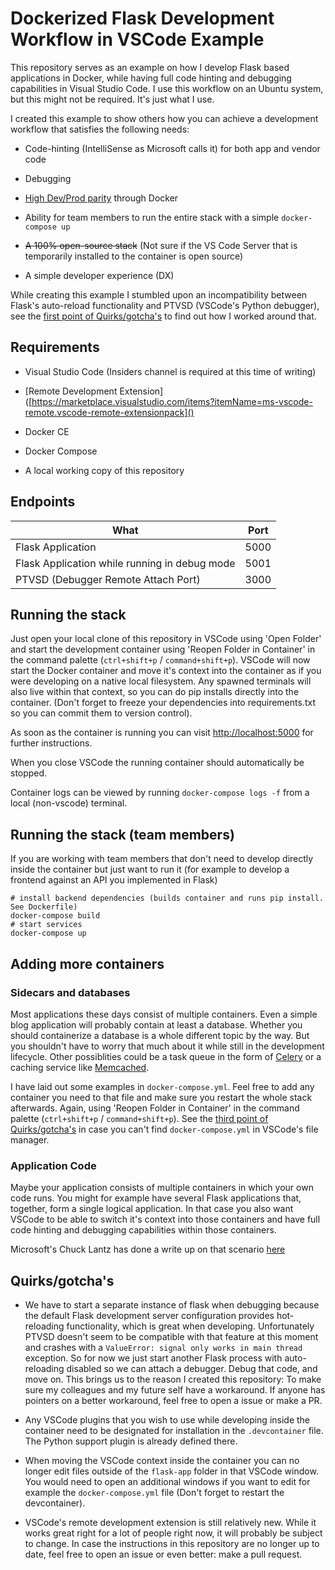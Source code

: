 # Dockerized Flask Development Workflow in VSCode Example

This repository serves as an example on how I develop Flask based applications in Docker, while having full code hinting and debugging capabilities in Visual Studio Code. I use this workflow on an Ubuntu system, but this might not be required. It's just what I use.

I created this example to show others how you can achieve a development workflow that satisfies the following needs:

- Code-hinting (IntelliSense as Microsoft calls it) for both app and vendor code

- Debugging

- [High Dev/Prod parity](https://12factor.net/dev-prod-parity) through Docker

- Ability for team members to run the entire stack with a simple `docker-compose up`

- ~~A 100% open-source stack~~ (Not sure if the VS Code Server that is temporarily installed to the container is open source)

- A simple developer experience (DX)

While creating this example I stumbled upon an incompatibility between Flask's auto-reload functionality and PTVSD (VSCode's Python debugger), see the [first point of Quirks/gotcha's](#quirksgotchas) to find out how I worked around that.

## Requirements

- Visual Studio Code (Insiders channel is required at this time of writing)

- [Remote Development Extension]([https://marketplace.visualstudio.com/items?itemName=ms-vscode-remote.vscode-remote-extensionpack]()

- Docker CE

- Docker Compose

- A local working copy of this repository

## Endpoints

| What                                          | Port |
| --------------------------------------------- | ---- |
| Flask Application                             | 5000 |
| Flask Application while running in debug mode | 5001 |
| PTVSD (Debugger Remote Attach Port)           | 3000 |

## Running the stack

Just open your local clone of this repository in VSCode using 'Open Folder' and start the development container using 'Reopen Folder in Container' in the command palette (`ctrl+shift+p` / `command+shift+p`). VSCode will now start the Docker container and move it's context into the container as if you were developing on a native local filesystem. Any spawned terminals will also live within that context, so you can do pip installs directly into the container. (Don't forget to freeze your dependencies into requirements.txt so you can commit them to version control).

As soon as the container is running you can visit [http://localhost:5000]() for further instructions.

When you close VSCode the running container should automatically be stopped.

Container logs can be viewed by running `docker-compose logs -f` from a local (non-vscode) terminal.

## Running the stack (team members)

If you are working with team members that don't need to develop directly inside the container but just want to run it (for example to develop a frontend against an API you implemented in Flask)

```
# install backend dependencies (builds container and runs pip install. See Dockerfile)
docker-compose build
# start services
docker-compose up
```

## Adding more containers

### Sidecars and databases

Most applications these days consist of multiple containers. Even a simple blog application will probably contain at least a database. Whether you should containerize a database is a whole different topic by the way. But you shouldn't have to worry that much about it while still in the development lifecycle. Other possiblities could be a task queue in the form of [Celery](http://docs.celeryproject.org/en/latest/index.html) or a caching service like [Memcached](https://memcached.org/).

I have laid out some examples in `docker-compose.yml`. Feel free to add any container you need to that file and make sure you restart the whole stack afterwards. Again, using 'Reopen Folder in Container' in the command palette (`ctrl+shift+p` / `command+shift+p`). See the [third point of Quirks/gotcha's](#quirksgotchas) in case you can't find `docker-compose.yml` in VSCode's file manager.

### Application Code

Maybe your application consists of multiple containers in which your own code runs. You might for example have several Flask applications that, together, form a single logical application. In that case you also want VSCode to be able to switch it's context into those containers and have full code hinting and debugging capabilities within those containers.

Microsoft's Chuck Lantz has done a write up on that scenario [here](https://code.visualstudio.com/docs/remote/containers-advanced#_connecting-to-multiple-containers-at-once)

## Quirks/gotcha's

- We have to start a separate instance of flask when debugging because the default Flask development server configuration provides hot-reloading functionality, which is great when developing. Unfortunately PTVSD doesn't seem to be compatible with that feature at this moment and crashes with a `ValueError: signal only works in main thread` exception. So for now we just start another Flask process with auto-reloading disabled so we can attach a debugger. Debug that code, and move on. This brings us to the reason I created this repository: To make sure my colleagues and my future self have a workaround. If anyone has pointers on a better workaround, feel free to open a issue or make a PR.

- Any VSCode plugins that you wish to use while developing inside the container need to be designated for installation in the `.devcontainer` file. The Python support plugin is already defined there.

- When moving the VSCode context inside the container you can no longer edit files outside of the `flask-app` folder in that VSCode window. You would need to open an additional windows if you want to edit for example the `docker-compose.yml` file (Don't forget to restart the devcontainer).

- VSCode's remote development extension is still relatively new. While it works great right for a lot of people right now, it will probably be subject to change. In case the instructions in this repository are no longer up to date, feel free to open an issue or even better: make a pull request.
